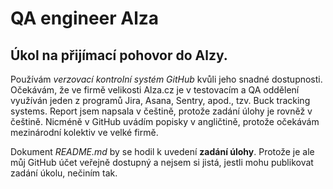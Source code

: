 # QA engineer Alza
## Úkol na přijímací pohovor do Alzy.

Používám *verzovací kontrolní systém GitHub* kvůli jeho snadné dostupnosti. Očekávám, že ve firmě velikosti Alza.cz je v testovacím a QA oddělení využíván jeden z programů Jira, Asana, Sentry, apod., tzv. Buck tracking systems. Report jsem napsala v češtině, protože zadání úlohy je rovněž v češtině. Nicméně v GitHub uvádím popisky v angličtině, protože očekávám mezinárodní kolektiv ve velké firmě.

Dokument *README.md* by se hodil k uvedení **zadání úlohy**. Protože je ale můj GitHub účet veřejně dostupný a nejsem si jistá, jestli mohu publikovat zadání úkolu, nečiním tak.

